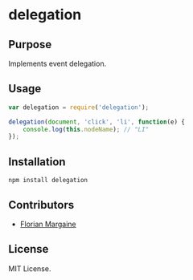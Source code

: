 delegation
===

Purpose
---

Implements event delegation.

Usage
---

```javascript
var delegation = require('delegation');

delegation(document, 'click', 'li', function(e) {
    console.log(this.nodeName); // "LI"
});
```

Installation
---

    npm install delegation

Contributors
---

- [Florian Margaine](http://margaine.com)

License
---

MIT License.
